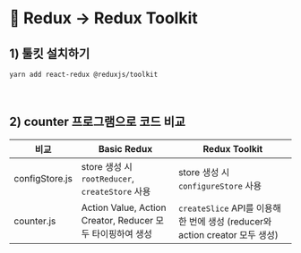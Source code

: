 # :microscope: Redux -> Redux Toolkit
## 1) 툴킷 설치하기

```bash
yarn add react-redux @reduxjs/toolkit
```

<br/>

## 2) counter 프로그램으로 코드 비교
| 비교 | Basic Redux | Redux Toolkit |
| --- | --- | --- |
| configStore.js | store 생성 시 `rootReducer`, `createStore` 사용 | store 생성 시 `configureStore` 사용 |
| counter.js | Action Value, Action Creator, Reducer 모두 타이핑하여 생성 | `createSlice` API를 이용해 한 번에 생성 (reducer와 action creator 모두 생성) |